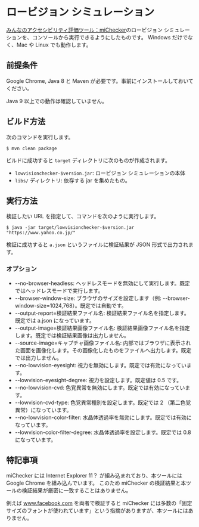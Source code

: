 ロービジョン シミュレーション
===

[みんなのアクセシビリティ評価ツール：miChecker](https://www.soumu.go.jp/main_sosiki/joho_tsusin/b_free/michecker.html)のロービジョン シミュレーションを、コンソールから実行できるようにしたものです。
Windows だけでなく、Mac や Linux でも動作します。

## 前提条件

Google Chrome, Java 8 と Maven が必要です。事前にインストールしておいてください。

Java 9 以上での動作は確認していません。

## ビルド方法

次のコマンドを実行します。

~~~
$ mvn clean package
~~~

ビルドに成功すると `target` ディレクトリに次のものが作成されます。

- `lowvisionchecker-$version.jar`: ロービジョン シミュレーションの本体
- `libs/` ディレクトリ: 依存する jar を集めたもの。

## 実行方法

検証したい URL を指定して、コマンドを次のように実行します。

~~~
$ java -jar target/lowvisionchecker-$version.jar "https://www.yahoo.co.jp/"
~~~

検証に成功すると `a.json` というファイルに検証結果が JSON 形式で出力されます。

### オプション

- --no-browser-headless: ヘッドレスモードを無効にして実行します。既定ではヘッドレスモードで実行します。
- --browser-window-size: ブラウザのサイズを設定します（例: --browser-window-size=1024,768）。既定では自動です。
- --output-report=検証結果ファイル名: 検証結果ファイル名を指定します。既定では a.json になっています。
- --output-image=検証結果画像ファイル名: 検証結果画像ファイル名を指定します。既定では検証結果画像は出力しません。
- --source-image=キャプチャ画像ファイル名: 内部ではブラウザに表示された画面を画像化します。その画像化したものをファイルへ出力します。既定では出力しません。
- --no-lowvision-eyesight: 視力を無効にします。既定では有効になっています。
- --lowvision-eyesight-degree: 視力を設定します。既定値は 0.5 です。
- --no-lowvision-cvd: 色覚異常を無効にします。既定では有効になっています。
- --lowvision-cvd-type: 色覚異常種別を設定します。既定では 2 （第二色覚異常）になっています。
- --no-lowvision-color-filter: 水晶体透過率を無効にします。既定では有効になっています。
- --lowvision-color-filter-degree: 水晶体透過率を設定します。既定では 0.8 になっています。

## 特記事項

miChecker には Internet Explorer 11？ が組み込まれており、本ツールには Google Chrome を組み込んでいます。
このため miChecker の検証結果と本ツールの検証結果が厳密に一致することはありません。

例えば www.facebook.com を両者で検証すると miChecker には多数の「固定サイズのフォントが使われています」という指摘がありますが、本ツールにはありません。
